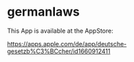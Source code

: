 # germanlaws

This App is available at the AppStore: 

https://apps.apple.com/de/app/deutsche-gesetzb%C3%BCcher/id1660912411

